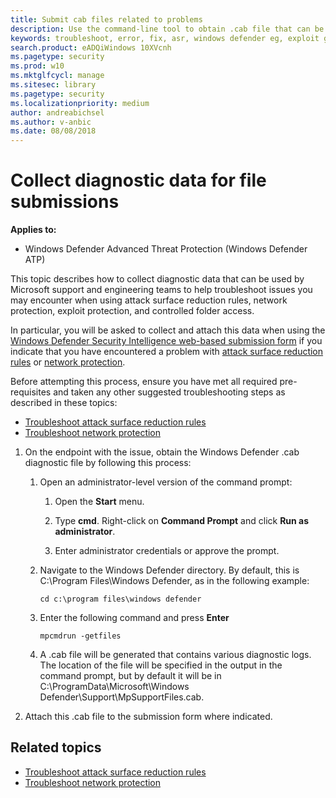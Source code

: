 ```yaml
---
title: Submit cab files related to problems
description: Use the command-line tool to obtain .cab file that can be used to investigate ASR rule issues.
keywords: troubleshoot, error, fix, asr, windows defender eg, exploit guard, attack surface reduction
search.product: eADQiWindows 10XVcnh
ms.pagetype: security
ms.prod: w10
ms.mktglfcycl: manage
ms.sitesec: library
ms.pagetype: security
ms.localizationpriority: medium
author: andreabichsel
ms.author: v-anbic
ms.date: 08/08/2018
---
```


# Collect diagnostic data for file submissions

**Applies to:**

- Windows Defender Advanced Threat Protection (Windows Defender ATP)

This topic describes how to collect diagnostic data that can be used by Microsoft support and engineering teams to help troubleshoot issues you may encounter when using attack surface reduction rules, network protection, exploit protection, and controlled folder access. 

In particular, you will be asked to collect and attach this data when using the [Windows Defender Security Intelligence web-based submission form](https://www.microsoft.com/en-us/wdsi/filesubmission) if you indicate that you have encountered a problem with [attack surface reduction rules](attack-surface-reduction-exploit-guard.md) or [network protection](network-protection-exploit-guard.md).

Before attempting this process, ensure you have met all required pre-requisites and taken any other suggested troubleshooting steps as described in these topics:
- [Troubleshoot attack surface reduction rules](troubleshoot-asr.md) 
- [Troubleshoot network protection](troubleshoot-np.md) 



1. On the endpoint with the issue, obtain the Windows Defender .cab diagnostic file by following this process:

    1. Open an administrator-level version of the command prompt:
        
        1. Open the **Start** menu.
        
        2. Type **cmd**. Right-click on **Command Prompt** and click **Run as administrator**.
        
        3. Enter administrator credentials or approve the prompt.
        
    2. Navigate to the Windows Defender directory. By default, this is C:\Program Files\Windows Defender, as in the following example:
        
        ```Dos
        cd c:\program files\windows defender
        ```
    
    3. Enter the following command and press **Enter**
        
        ```Dos
        mpcmdrun -getfiles
        ```
    
    4. A .cab file will be generated that contains various diagnostic logs. The location of the file will be specified in the output in the command prompt, but by default it will be in C:\ProgramData\Microsoft\Windows Defender\Support\MpSupportFiles.cab.

2. Attach this .cab file to the submission form where indicated.


## Related topics

- [Troubleshoot attack surface reduction rules](troubleshoot-asr.md) 
- [Troubleshoot network protection](troubleshoot-np.md) 


